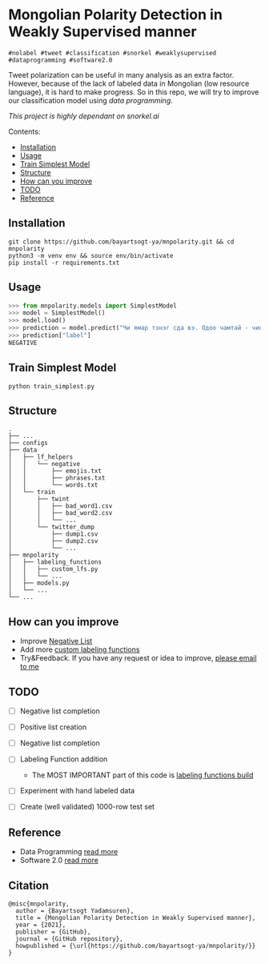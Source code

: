 # Mongolian Polarity Detection in Weakly Supervised manner

`#nolabel #tweet #classification #snorkel #weaklysupervised #dataprogramming #software2.0` 

Tweet polarization can be useful in many analysis as an extra factor. However, because of the lack of labeled data in Mongolian (low resource language), it is hard to make progress. So in this repo, we will try to improve our classification model using *data programming*.

*This project is highly dependant on snorkel.ai*

Contents:
- [Installation](#Installation)
- [Usage](#Usage)
- [Train Simplest Model](#Train-Simplest-Model)
- [Structure](#Structure)
- [How can you improve](#How-can-you-improve)
- [TODO](#TODO)
- [Reference](#Reference)

## Installation
```
git clone https://github.com/bayartsogt-ya/mnpolarity.git && cd mnpolarity
python3 -m venv env && source env/bin/activate
pip install -r requirements.txt
```

## Usage
```python
>>> from mnpolarity.models import SimplestModel
>>> model = SimplestModel()
>>> model.load()
>>> prediction = model.predict("Чи ямар тэнэг сда вэ. Одоо чамтай - чиний миний санал зөв гэж би маргах уу")  # https://twitter.com/hariad_uyanga/status/1253729084858761216")
>>> prediction["label"]
NEGATIVE
```

## Train Simplest Model
```
python train_simplest.py
```

## Structure
```
.
├── ...
├── configs
├── data
│   ├── lf_helpers
│   │   └── negative
│   │       ├── emojis.txt
│   │       ├── phrases.txt
│   │       └── words.txt
│   └── train
│       ├── twint
│       │   ├── bad_word1.csv
│       │   ├── bad_word2.csv
│       │   └── ...
│       └── twitter_dump
│           ├── dump1.csv
│           ├── dump2.csv
│           └── ...
├── mnpolarity
│   ├── labeling_functions
│   │   ├── custom_lfs.py
│   │   └── ...
│   ├── models.py
│   └── ...
└── ...
```

## How can you improve
- Improve [Negative List](./data/labeling_functions/negative)
- Add more [custom labeling functions](./mnpolarity/labeling_functions/custom_lfs.py)
- Try&Feedback. If you have any request or idea to improve, [please email to me](mailto:bayartsogt.yadamsuren@gmail.com)

## TODO
- [ ] Negative list completion
- [ ] Positive list creation
- [ ] Negative list completion
- [ ] Labeling Function addition
    - The MOST IMPORTANT part of this code is [labeling functions build](src/labeling_functions/__init__.py)
- [ ] Experiment with hand labeled data
- [ ] Create (well validated) 1000-row test set 


## Reference
* Data Programming [read more](https://arxiv.org/abs/1605.07723)
* Software 2.0 [read more](https://karpathy.medium.com/software-2-0-a64152b37c35)

## Citation
```
@misc{mnpolarity,
  author = {Bayartsogt Yadamsuren},
  title = {Mongolian Polarity Detection in Weakly Supervised manner},
  year = {2021},
  publisher = {GitHub},
  journal = {GitHub repository},
  howpublished = {\url{https://github.com/bayartsogt-ya/mnpolarity/}}
}
```
